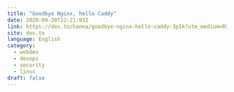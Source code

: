 ```yaml
---
title: "Goodbye Nginx, hello Caddy"
date: 2020-09-30T22:21:03Z
link: https://dev.to/hanna/goodbye-nginx-hello-caddy-3p1k?utm_medium=RSS&utm_source=news.12bit.vn
site: dev.to
language: English
category:
  - webdev
  - devops
  - security
  - linux
draft: false
---
```

